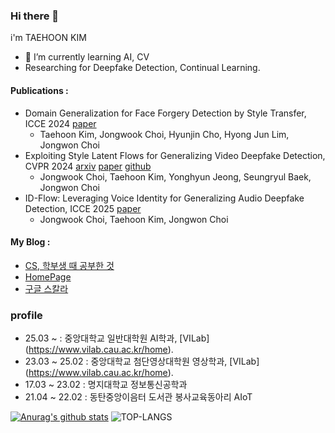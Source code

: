 ### Hi there 👋
i'm TAEHOON KIM 
- 🌱 I’m currently learning AI, CV
- Researching for Deepfake Detection, Continual Learning.
#### Publications : 
- Domain Generalization for Face Forgery Detection by Style Transfer, ICCE 2024 [paper](https://ieeexplore.ieee.org/document/10444215)
  - Taehoon Kim, Jongwook Choi, Hyunjin Cho, Hyong Jun Lim, Jongwon Choi
- Exploiting Style Latent Flows for Generalizing Video Deepfake Detection, CVPR 2024 [arxiv](https://arxiv.org/abs/2403.06592) [paper](https://openaccess.thecvf.com/content/CVPR2024/html/Choi_Exploiting_Style_Latent_Flows_for_Generalizing_Deepfake_Video_Detection_CVPR_2024_paper.html) [github](https://github.com/jongwook-Choi/StyleFlow)
  - Jongwook Choi, Taehoon Kim, Yonghyun Jeong, Seungryul Baek, Jongwon Choi
- ID-Flow: Leveraging Voice Identity for Generalizing Audio Deepfake Detection, ICCE 2025 [paper](https://drive.google.com/file/d/1_vb0uq1yr3Kcr08HEZ1b0yO2PtutC9hu/view)
  - Jongwook Choi, Taehoon Kim, Jongwon Choi
#### My Blog : 
  - [CS, 학부생 때 공부한 것](https://blog.naver.com/xo0126)
  - [HomePage](https://sites.google.com/vilab.cau.ac.kr/thkim)
  - [구글 스칼라](https://scholar.google.co.kr/citations?user=n1leMp8AAAAJ&hl=ko)
### profile
- 25.03 ~       : 중앙대학교 일반대학원 AI학과,  [VILab] (https://www.vilab.cau.ac.kr/home).
- 23.03 ~ 25.02 : 중앙대학교 첨단영상대학원 영상학과,  [VILab] (https://www.vilab.cau.ac.kr/home). 
- 17.03 ~ 23.02 : 명지대학교 정보통신공학과
- 21.04 ~ 22.02 : 동탄중앙이음터 도서관 봉사교육동아리 AIoT 


[![Anurag's github stats](https://github-readme-stats.vercel.app/api?username=rama0126)](https://github.com/anuraghazra/github-readme-stats)
![TOP-LANGS](https://github-readme-stats.vercel.app/api/top-langs/?username=rama0126&layout=compact&hide=jupyter%20notebook)

<!--
**rama0126/rama0126** is a ✨ _special_ ✨ repository because its `README.md` (this file) appears on your GitHub profile.

Here are some ideas to get you started:

- 🔭 I’m currently working on ...
- 🌱 I’m currently learning ...
- 👯 I’m looking to collaborate on ...
- 🤔 I’m looking for help with ...
- 💬 Ask me about ...
- 📫 How to reach me: ...
- 😄 Pronouns: ...
- ⚡ Fun fact: ...
-->
